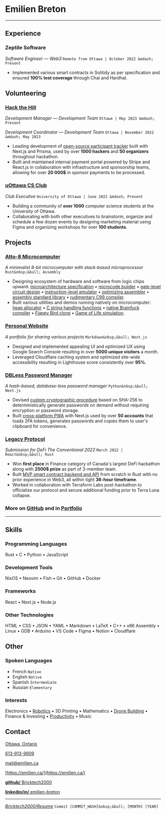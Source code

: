 # Emilien **Breton**

---

<!-- https://www.engineering.cornell.edu/sites/default/files/users/user240/Action%20Words%20for%20ENG%20(website).pdf -->

## Experience

### Zeptile Software

<!-- according to Discord conversations -->

_Software Engineer &mdash; Web3_ `Remote from Ottawa | October 2022 &mdash; Present`

- Implemented various smart contracts in Solitidy as per specification and ensured **100% test coverage** through Chai and Hardhat.

## Volunteering

### [Hack the Hill](http://hackthehill.com/)

<!-- Development Coordinator was updated to Development Manager around 2023-05-01 -->

_Development Manager &mdash; Development Team_ `Ottawa | May 2023 &mdash; Present`

<!-- according to Code, Coffee & Cram collab on 2022-10-30 -->

<!-- infrastructure role was removed around 2023-01-24 -->

_Development Coordinator &mdash; Development Team_ `Ottawa | November 2022 &mdash; May 2023`

<!-- according to https://prisma.hackthehill.com/ -->

<!-- according to "Hack the Hill I Budget" spreadsheet (actual number is 21699.32$) -->

- Leading development of [open-source participant tracker](https://github.com/HacktheHill/track-the-hack) built with Next.js and Prisma, used by over **1000 hackers** and **50 organizers** throughout hackathon.
- Built and maintained internal payment portal powered by Stripe and React.js in collaboration with infrastructure and sponsorship teams, allowing for over **20 000&dollar;** in sponsor payments to be processed.

<!--
- Collaborated with design, development and community teams to fix various issues on [hackathon website](https://hackthehill.com/) and keep it up to date with event information
- worked on website to fix issues
- worked on sponsorship portal with stripe
- worked on display system with firebase
- created CONTRIBUTING.md on .github repo for conventions. helped set up branch protection. figured out what merge strategy would be best
- fixed missing DNS CNAME record on cloudflare
- deployed hacker tracker on Vercel
- brainstormed backend workshop ideas to land on discord bot workshop
- worked on database schema for hacker tracker, implementing `hackers/hacker?id` endpoint
- learned basics of SQL to build queries for hacker tracker
-->

### [uOttawa CS Club](https://uocsclub.ca/)

<!-- May 29 2022 20:57 according to CS Discord Jedi -->

<!--
- got Manaal involved to take care of social media and photography
- updated outdated information on website
- ported logo from raster to vector
- refreshed Discord server with clearer roles and introduction
- Designed internal Notion workspace, improving short-term planning by providing single central platform to capture meeting minutes and track task progress.
-->

<!-- 1147 members on Discord server as of September 19 2023 19:08 -->

_Club Executive_ `University of Ottawa | June 2022 &mdash; Present`

- Building a community of **over 1000** computer science students at the University of Ottawa.
- Collaborating with both other executives to brainstorm, organize and schedule a few dozen events by designing marketing material using Figma and organizing workshops for over **100 students**. <!-- generous cumulative estimation -->

<!--
- Reorganized Discord server of over **1000 members** by creating clearer roles and introduction channels, improving user experience and onboarding.
-->

<!--
### Group Chat Moderator

_Course-specific Discord server creator, owner and moderator_ `University of Ottawa`

161 (ITI1121 A, 2022-04-11) + 424 (ITI1100 A/B, 2022-04-11) + 111 (MAT1320, 2022-12-22) = 696
222 (SEG2105, 2022-10-30) + 230 (CSI2110, 2022-12-22) + 179 (CEG2136, 2022-12-22) = 631
696 + 631 = 1327 in total

- Built and promoted six Discord servers allowing total of over **1000 students** to communicate with their peers and share course resources easily.
- Improved moderation experience by creating [Discord bot](https://github.com/Bricktech2000/Turing-Complete-Mentions) to address groups of students based on specific criteria, extending flexibility of Discord mentions.
-->

## Projects

### [Atto-8 Microcomputer](https://github.com/Bricktech2000/Atto-8)

_A minimalist 8-bit microcomputer with stack-based microprocessor_ `Rust&nbsp;&bull; Assembly`

- Designing ecosystem of hardware and software from logic chips upward: [microarchitecture specification](https://github.com/Bricktech2000/Atto-8/blob/master/spec/microarchitecture.md)&nbsp;&bull; [microcode builder](https://github.com/Bricktech2000/Atto-8/tree/master/mic)&nbsp;&bull; [gate-level circuit design](https://github.com/Bricktech2000/Atto-8/tree/master/circ)&nbsp;&bull; [instruction-level emulator](https://github.com/Bricktech2000/Atto-8/tree/master/emu)&nbsp;&bull; [optimizing assembler](https://github.com/Bricktech2000/Atto-8/tree/master/asm)&nbsp;&bull; [assembly standard library](https://github.com/Bricktech2000/Atto-8/tree/master/lib)&nbsp;&bull; [rudimentary C99 compiler](https://github.com/Bricktech2000/Atto-8/tree/master/cc).
- Built various utilities and demos running natively on microcomputer: [heap allocator](https://github.com/Bricktech2000/Atto-8/blob/master/lib/stdlib.asm)&nbsp;&bull; [C string handling functions](https://github.com/Bricktech2000/Atto-8/blob/master/lib/string.asm)&nbsp;&bull; [native Brainfuck compiler](https://github.com/Bricktech2000/Atto-8/blob/master/test/brainfuck.asm)&nbsp;&bull; [Flappy Bird clone](https://github.com/Bricktech2000/Atto-8/blob/master/misc/assets/flappy.gif)&nbsp;&bull; [Game of Life simulation](https://github.com/Bricktech2000/Atto-8/blob/master/misc/assets/life.gif).

<!--
TODO delete

- brainfuck interpreter
- hex monitor
- life

- Implemented [optimizing assembler](https://github.com/Bricktech2000/Atto-8/tree/master/asm), [elementary disassembler](https://github.com/Bricktech2000/Atto-8/tree/master/dasm) and [instruction-level emulator](https://github.com/Bricktech2000/Atto-8/tree/master/emu) in Rust for [custom stack-based architecture](https://github.com/Bricktech2000/Atto-8/blob/master/spec/microprocessor.md).
- Proved instruction set Turing complete through [implementation of Conway's Game of Life](https://github.com/Bricktech2000/Atto-8/blob/master/test/life.asm) from scratch in Assembly.
- Writing [rudimentary C99 compiler](https://github.com/Bricktech2000/Atto-8/tree/master/cc) in Rust targetting the architecture.
- Working on building microcomputer physically using 74HC-series logic chips and 3D-printed parts.
-->

### [Personal Website](https://emilien.ca/)

_A portfolio for sharing various projects_ `Markdown&nbsp;&bull; Next.js`

- Designed and implemented appealing UI and optimized UX using Google Search Console resulting in over **5000 unique visitors** a month.
- Leveraged Cloudflare caching system and optimized site-wide accessibility resulting in Lighthouse score consistently over **95%**.

<!--
### AI Image Compressor

_A neural network that learns to compress specific categories of images_ `Python&nbsp;&bull; Tensorflow&nbsp;&bull; Keras`

- Implemented web scraper and image preprocessor optimized with numpy to generate millions of training samples in less than 5 minutes.
- Created and implemented custom algorithm within autoencoder structure to allow for variable compression ratio with no overhead.
- Supervised training process and tweaked settings leading to results of superior quality than JPEG compression when in favorable circumstances.
-->

<!--
### IB Personal Project

_Design and build of a racing drone_ `May 2020 &mdash; February 2021`

- Strategically put in place a dozen deadlines for the year-long project allowing for submission of [final report](https://docs.google.com/document/d/1IacnKTF84T8h3rhnu_9Y1yqm5nK6_kY3pc5PWw-RIvo/edit?usp=sharing) several days early.
- Designed project roadmap based on thorough understanding of possible complications resulting in only one major setback caused by defective parts.
-->

### [DBLess Password Manager](https://dbless.emilien.ca/)

_A hash-based, database-less password manager_ `Python&nbsp;&bull; Next.js`

- Devised [custom cryptographic procedure](https://github.com/Bricktech2000/DBLess/blob/master/web/lib/generatePassword.js) based on SHA-256 to deterministically generate passwords on demand without requiring encryption or password storage.
- Built [cross-platform PWA](https://dbless.emilien.ca/) with Next.js used by over **50 accounts** <!-- 50 of which are mine--> that loads 2FA tokens, generates passwords and copies them to user's clipboard for convenience.

<!--
- Haven't been pwned yet, thereby proving security of password generation.
-->

### [Legacy Protocol](https://devpost.com/software/legacy-protocol)

<!-- March 18th 2022 &mdash; March 20th 2022 -->

_Submission for DeFi The Conventional 2022_ `March 2022 | React&nbsp;&bull; Rust`

- Won **first place** in Finance category of Canada's largest DeFi hackathon along with **2500&dollar; prize** as part of 3-member team.
- Built [MVP smart contract backend and API](https://github.com/Bricktech2000/crypto_will) from scratch in Rust with no prior experience in Web3, all within tight **36-hour timeframe**.
- Worked in collaboration with Terraform Labs post-hackathon to officialize our protocol and secure additional funding prior to Terra Luna collapse.

### More on [GitHub](https://github.com/Bricktech2000) and in [Portfolio](https://emilien.ca/)

<!--
## Education

### University of Ottawa

_BSc with Honours in Computer Science_ `Dropped out after first year`

- Admission scholarship &mdash; 95%+ average. `November 2020`
-->

<!--
### Polyvalente Saint-Francois

_IB Middle Years Programme, Secondary School Diploma_ `September 2016 &mdash; June 2021`
-->

---

## Skills

### Programming Languages

Rust&nbsp;&bull; C&nbsp;&bull; Python&nbsp;&bull; JavaScript

### Development Tools

NixOS&nbsp;&bull; Neovim&nbsp;&bull; Fish&nbsp;&bull; Git&nbsp;&bull; GitHub&nbsp;&bull; Docker

### Frameworks

React&nbsp;&bull; Next.js&nbsp;&bull; Node.js

### Other Technologies

HTML&nbsp;&bull; CSS&nbsp;&bull; JSON&nbsp;&bull; YAML&nbsp;&bull; Markdown&nbsp;&bull; LaTeX&nbsp;&bull; C++&nbsp;&bull; x86 Assembly&nbsp;&bull; Linux&nbsp;&bull; GDB&nbsp;&bull; Arduino&nbsp;&bull; VS Code&nbsp;&bull; Figma&nbsp;&bull; Notion&nbsp;&bull; Cloudflare

## Other

### Spoken Languages

<!-- https://csb.uncw.edu/cen/docs/determining%20language%20proficiency.pdf -->
<!-- https://corporatefinanceinstitute.com/resources/careers/resume/language-proficiency-levels/ -->

- French `Native`
- English `Native`
- Spanish `Intermediate`
- Russian `Elementary`

### Interests

Electronics&nbsp;&bull; [Robotics](https://emilien.ca/Spider-Robot/)&nbsp;&bull; 3D Printing&nbsp;&bull; Mathematics&nbsp;&bull; [Drone Building](https://emilien.ca/FPV-Racing-Drone/)&nbsp;&bull; Finance & Investing&nbsp;&bull; [Productivity](https://notes.emilien.ca/productivity/)&nbsp;&bull; Music

## Contact

[Ottawa, Ontario](https://google.com/maps/place/Ottawa,+ON)

<!--          WARNING          -->
<!-- don't spam call me thanks -->
<!--        END WARNING        -->

[613-913-9909](tel:+1-613-913-9909)

[mail@emilien.ca](mailto:mail@emilien.ca)

[https://emilien.ca/](https://emilien.ca/)

[**github/** Bricktech2000](https://github.com/Bricktech2000)

[**linkedin/in/** emilien-breton](https://www.linkedin.com/in/emilien-breton/)

---

[_Bricktech2000/Resume_](https://github.com/Bricktech2000/Resume/) `Commit [COMMIT_HASH]&nbsp;&bull; [MONTH] [YEAR]`
